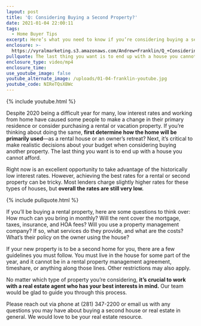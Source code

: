 ```yaml
---
layout: post
title: 'Q: Considering Buying a Second Property?'
date: 2021-01-04 22:00:11
tags:
  - Home Buyer Tips
excerpt: Here’s what you need to know if you’re considering buying a second house.
enclosure: >-
  https://vyralmarketing.s3.amazonaws.com/Andrew+Franklin/Q_+Considering+Buying+a+Second+Property_.mp4
pullquote: The last thing you want is to end up with a house you cannot afford.
enclosure_type: video/mp4
enclosure_time:
use_youtube_image: false
youtube_alternate_image: /uploads/01-04-franklin-youtube.jpg
youtube_code: NIReTQsXBWc
---
```


{% include youtube.html %}

Despite 2020 being a difficult year for many, low interest rates and working from home have caused some people to make a change in their primary residence or consider purchasing a rental or vacation property. If you’re thinking about doing the same, **first determine how the home will be primarily used**—as a rental house or an owner’s retreat? Next, it’s critical to make realistic decisions about your budget when considering buying another property. The last thing you want is to end up with a house you cannot afford.&nbsp;

Right now is an excellent opportunity to take advantage of the historically low interest rates. However, achieving the best rates for a rental or second property can be tricky. Most lenders charge slightly higher rates for these types of houses, but **overall the rates are still very low.&nbsp;**

{% include pullquote.html %}

If you’ll be buying a rental property, here are some questions to think over: How much can you bring in monthly? Will the rent cover the mortgage, taxes, insurance, and HOA fees? Will you use a property management company? If so, what services do they provide, and what are the costs? What’s their policy on the owner using the house?&nbsp;

If your new property is to be a second home for you, there are a few guidelines you must follow. You must live in the house for some part of the year, and it cannot be in a rental property management agreement, timeshare, or anything along those lines. Other restrictions may also apply.

No matter which type of property you’re considering, **it’s crucial to work with a real estate agent who has your best interests in mind.** Our team would be glad to guide you through this process.&nbsp;

Please reach out via phone at (281) 347-2200 or email us with any questions you may have about buying a second house or real estate in general. We would love to be your real estate resource.
